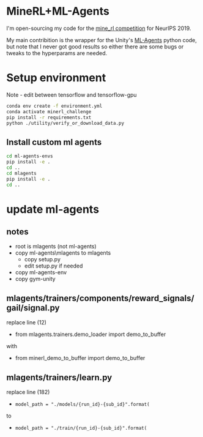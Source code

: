 # MineRL+ML-Agents

I'm open-sourcing my code for the [mine_rl competition](https://github.com/minerllabs/minerl) for NeurIPS 2019.

My main contribition is the wrapper for the Unity's [ML-Agents](https://github.com/Unity-Technologies/ml-agents) python code, but note that I never got good results so either there are some bugs or tweaks to the hyperparams are needed.


# Setup environment

Note - edit between tensorflow and tensorflow-gpu

``` bash
conda env create -f environment.yml
conda activate minerl_challenge
pip install -r requirements.txt
python ./utility/verify_or_download_data.py
```

## Install custom ml agents

``` bash
cd ml-agents-envs
pip install -e .
cd ..
cd mlagents
pip install -e .
cd ..
```

# update ml-agents

## notes

* root is mlagents (not ml-agents)
* copy ml-agents\mlagents to mlagents
  * copy setup.py
  * edit setup.py if needed
* copy ml-agents-env
* copy gym-unity

## mlagents/trainers/components/reward_signals/gail/signal.py

replace line (12)

* from mlagents.trainers.demo_loader import demo_to_buffer

with

* from minerl_demo_to_buffer import demo_to_buffer

## mlagents/trainers/learn.py

replace line (182)

* `model_path = "./models/{run_id}-{sub_id}".format(`

to

* `model_path = "./train/{run_id}-{sub_id}".format(`

